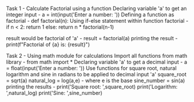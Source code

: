 Task 1 - Calculate Factorial using a function
Declaring variable 'a' to get an integer input - a = int(input('Enter a number: '))
Defining a function as factorial - def factorial(n):
Using if-else statement within function factorial - if n < 2:
        return 1
    else:
        return n * factorial(n-1)

result would be factorial of 'a' - result = factorial(a)
printing the result - print(f"Factorial of {a} is: {result}")



Task 2 - Using math module for calculations
Import all functions from math library - from math import *
Declaring variable 'a' to get a decimal input - a = float(input('Enter a number: '))
Use functions for square root, natural logarithm and sine in radians to be applied to decimal input 'a'
square_root = sqrt(a)
natural_log = log(a,e) - where e is the base
sine_number = sin(a)
printing the results - 
print('Square root: ',square_root)
print('Logarithm: ',natural_log)
print('Sine: ',sine_number)
